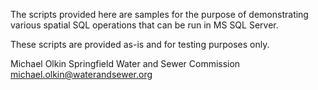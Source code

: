 The scripts provided here are samples for the purpose of demonstrating various spatial SQL operations that can be run in MS SQL Server.

These scripts are provided as-is and for testing purposes only.

Michael Olkin
Springfield Water and Sewer Commission
michael.olkin@waterandsewer.org
